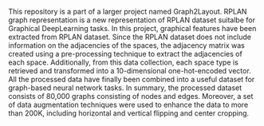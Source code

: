 This repository is a part of a larger project named Graph2Layout. RPLAN graph representation is a new representation of RPLAN dataset suitalbe for Graphical DeepLearning tasks.
In this project, graphical features have been extracted from RPLAN dataset. Since the RPLAN dataset does not include information on the adjacencies of the spaces, the adjacency
matrix was created using a pre-processing technique to extract the adjacencies of each space. Additionally, from this data collection, each space type is retrieved and transformed
into a 10-dimensional one-hot-encoded vector. All the processed data have finally been combined into a useful dataset for graph-based neural network tasks.
In summary, the processed dataset consists of 80,000 graphs consisting of nodes and edges. Moreover, a set of data augmentation techniques were used to enhance the data
to more than 200K, including horizontal and vertical flipping and center cropping.
